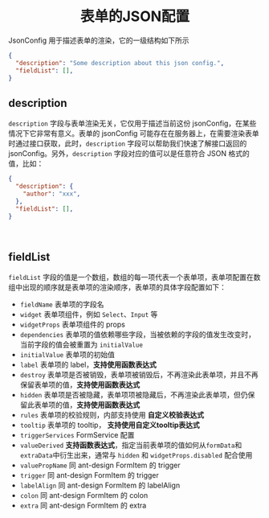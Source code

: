 <h1 align='center'>表单的JSON配置</h1>

JsonConfig 用于描述表单的渲染，它的一级结构如下所示
```json
{
  "description": "Some description about this json config.",
  "fieldList": [],
}
```

## description

`description` 字段与表单渲染无关，它仅用于描述当前这份 jsonConfig，在某些情况下它非常有意义。表单的 jsonConfig 可能存在在服务器上，在需要渲染表单时通过接口获取，此时，`description` 字段可以帮助我们快速了解接口返回的 jsonConfig。另外，`description` 字段对应的值可以是任意符合 JSON 格式的值，比如：
```json
{
  "description": {
    "author": "xxx",
  },
  "fieldList": [],
}
```

<br/>

## fieldList
`fieldList` 字段的值是一个数组，数组的每一项代表一个表单项，表单项配置在数组中出现的顺序就是表单项的渲染顺序，表单项的具体字段配置如下：
+ `fieldName` 表单项的字段名
+ `widget` 表单项组件，例如 `Select`、`Input` 等
+ `widgetProps` 表单项组件的 props
+ `dependencies` 表单项的值依赖哪些字段，当被依赖的字段的值发生改变时，当前字段的值会被重置为 `initialValue`
+ `initialValue` 表单项的初始值
+ `label` 表单项的 label，**支持使用函数表达式**
+ `destroy` 表单项是否被销毁，表单项被销毁后，不再渲染此表单项，并且不再保留表单项的值，**支持使用函数表达式**
+ `hidden` 表单项是否被隐藏，表单项项被隐藏后，不再渲染此表单项，但仍保留此表单项的值，**支持使用函数表达式**
+ `rules` 表单项的校验规则，内部支持使用 **自定义校验表达式**
+ `tooltip` 表单项的 tooltip， **支持使用自定义tooltip表达式**
+ `triggerServices` FormService 配置
+ `valueDerived` **支持函数表达式**，指定当前表单项的值如何从`formData`和`extraData`中衍生出来，通常与 `hidden` 和 `widgetProps.disabled` 配合使用
+ `valuePropName` 同 ant-design FormItem 的 trigger
+ `trigger` 同 ant-design FormItem 的 trigger
+ `labelAlign` 同 ant-design FormItem 的 labelAlign
+ `colon` 同 ant-design FormItem 的 colon
+ `extra` 同 ant-design FormItem 的 extra




